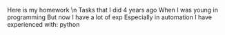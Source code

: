 Here is my homework \n
Tasks that I did 4 years ago
When I was young in programming
But now
I have a lot of exp
Especially in automation
I have experienced with:
python
